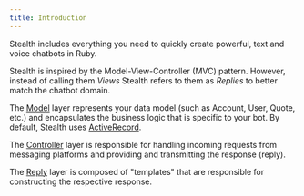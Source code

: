 ```yaml
---
title: Introduction
---
```

Stealth includes everything you need to quickly create powerful, text and voice chatbots in Ruby.

Stealth is inspired by the Model-View-Controller (MVC) pattern. However, instead of calling them *Views* Stealth refers to them as *Replies* to better match the chatbot domain.

The [Model](#models) layer represents your data model (such as Account, User, Quote, etc.) and encapsulates the business logic that is specific to your bot. By default, Stealth uses [ActiveRecord](#models.active_record).

The [Controller](#controllers) layer is responsible for handling incoming requests from messaging platforms and providing and transmitting the response (reply).

The [Reply](#replies) layer is composed of "templates" that are responsible for constructing the respective response.
